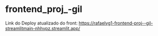 # frontend_proj_-gil

Link do Deploy atualizado do front: https://rafaelvg1-frontend-proj--gil-streamlitmain-nhhvpz.streamlit.app/
